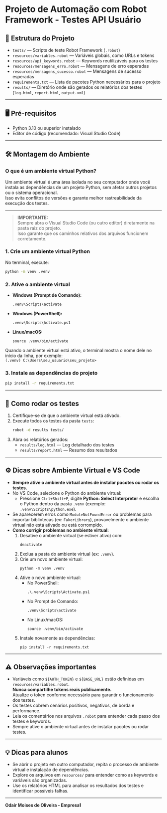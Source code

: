 # Projeto de Automação com Robot Framework - Testes API Usuário

## 📁 Estrutura do Projeto

- `tests/` — Scripts de teste Robot Framework (`.robot`)
- `resources/variables.robot` — Variáveis globais, como URLs e tokens
- `resources/api_keywords.robot` — Keywords reutilizáveis para os testes
- `resources/mensagens_erro.robot` — Mensagens de erro esperadas
- `resources/mensagens_sucesso.robot` — Mensagens de sucesso esperadas
- `requirements.txt` — Lista de pacotes Python necessários para o projeto
- `results/` — Diretório onde são gerados os relatórios dos testes (`log.html`, `report.html`, `output.xml`)

---

## 🖥️ Pré-requisitos

- Python 3.10 ou superior instalado
- Editor de código (recomendado: Visual Studio Code)

---

## 🛠️ Montagem do Ambiente

### O que é um ambiente virtual Python?

Um ambiente virtual é uma área isolada no seu computador onde você instala as dependências de um projeto Python, sem afetar outros projetos ou o sistema operacional.  
Isso evita conflitos de versões e garante melhor rastreabilidade da execução dos testes.

---

> **IMPORTANTE:**  
> Sempre abra o Visual Studio Code (ou outro editor) diretamente na pasta raiz do projeto.  
> Isso garante que os caminhos relativos dos arquivos funcionem corretamente.

### 1. Crie um ambiente virtual Python

No terminal, execute:
```bash
python -m venv .venv
```

### 2. Ative o ambiente virtual

- **Windows (Prompt de Comando):**
  ```
  .venv\Scripts\activate
  ```
- **Windows (PowerShell):**
  ```
  .venv\Scripts\Activate.ps1
  ```
- **Linux/macOS:**
  ```
  source .venv/bin/activate
  ```

Quando o ambiente virtual está ativo, o terminal mostra o nome dele no início da linha, por exemplo:  
`(.venv) C:\Users\seu_usuario\seu_projeto>`

### 3. Instale as dependências do projeto

```bash
pip install -r requirements.txt
```

---

## 🧪 Como rodar os testes

1. Certifique-se de que o ambiente virtual está ativado.
2. Execute todos os testes da pasta `tests`:
   ```bash
   robot -d results tests/
   ```
3. Abra os relatórios gerados:
   - `results/log.html` — Log detalhado dos testes
   - `results/report.html` — Resumo dos resultados

---

## ⚙️ Dicas sobre Ambiente Virtual e VS Code

- **Sempre ative o ambiente virtual antes de instalar pacotes ou rodar os testes.**
- No VS Code, selecione o Python do ambiente virtual:
  - Pressione `Ctrl+Shift+P`, digite **Python: Select Interpreter** e escolha o Python dentro da pasta `.venv` (exemplo: `.venv\Scripts\python.exe`).
- Se aparecerem erros como `ModuleNotFoundError` ou problemas para importar bibliotecas (ex: `FakerLibrary`), provavelmente o ambiente virtual não está ativado ou está corrompido.
- **Como corrigir problemas no ambiente virtual:**
  1. Desative o ambiente virtual (se estiver ativo) com:
     ```
     deactivate
     ```
  2. Exclua a pasta do ambiente virtual (ex: `.venv`).
  3. Crie um novo ambiente virtual:
     ```
     python -m venv .venv
     ```
  4. Ative o novo ambiente virtual:
     - No PowerShell:
       ```
       .\.venv\Scripts\Activate.ps1
       ```
     - No Prompt de Comando:
       ```
       .venv\Scripts\activate
       ```
     - No Linux/macOS:
       ```
       source .venv/bin/activate
       ```
  5. Instale novamente as dependências:
     ```
     pip install -r requirements.txt
     ```

---

## ⚠️ Observações importantes

- Variáveis como `${AUTH_TOKEN}` e `${BASE_URL}` estão definidas em `resources/variables.robot`.  
  **Nunca compartilhe tokens reais publicamente.**  
  Atualize o token conforme necessário para garantir o funcionamento dos testes.
- Os testes cobrem cenários positivos, negativos, de borda e performance.
- Leia os comentários nos arquivos `.robot` para entender cada passo dos testes e keywords.
- Sempre ative o ambiente virtual antes de instalar pacotes ou rodar testes.

---

## 💡 Dicas para alunos

- Se abrir o projeto em outro computador, repita o processo de ambiente virtual e instalação de dependências.
- Explore os arquivos em `resources/` para entender como as keywords e variáveis são organizadas.
- Use os relatórios HTML para analisar os resultados dos testes e identificar possíveis falhas.

---

**Odair Moises de Oliveira - Empresa1**